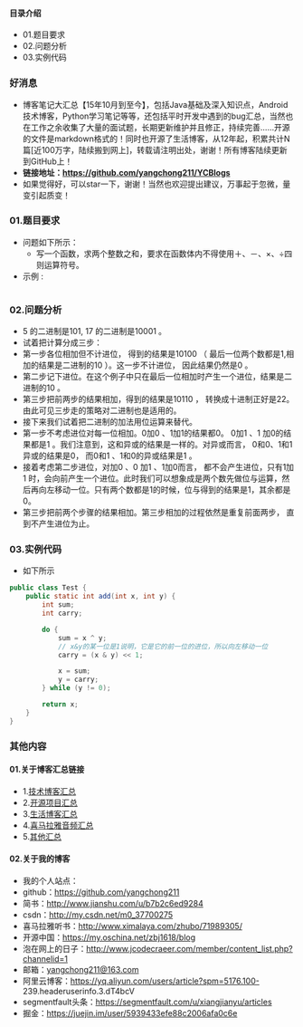 #### 目录介绍
- 01.题目要求
- 02.问题分析
- 03.实例代码



### 好消息
- 博客笔记大汇总【15年10月到至今】，包括Java基础及深入知识点，Android技术博客，Python学习笔记等等，还包括平时开发中遇到的bug汇总，当然也在工作之余收集了大量的面试题，长期更新维护并且修正，持续完善……开源的文件是markdown格式的！同时也开源了生活博客，从12年起，积累共计N篇[近100万字，陆续搬到网上]，转载请注明出处，谢谢！所有博客陆续更新到GitHub上！
- **链接地址：https://github.com/yangchong211/YCBlogs**
- 如果觉得好，可以star一下，谢谢！当然也欢迎提出建议，万事起于忽微，量变引起质变！






### 01.题目要求
- 问题如下所示：
    - 写一个函数，求两个整数之和，要求在函数体内不得使用＋、－、×、÷四则运算符号。
- 示例 :
    ```

    ```




### 02.问题分析
- 5 的二进制是101, 17 的二进制是10001 。
- 试着把计算分成三步：
- 第一步各位相加但不计进位， 得到的结果是10100 （ 最后一位两个数都是1,相加的结果是二进制的10 ）。这一步不计进位， 因此结果仍然是0 。
- 第二步记下进位。在这个例子中只在最后一位相加时产生一个进位，结果是二进制的10 。
- 第三步把前两步的结果相加，得到的结果是10110 ， 转换成十进制正好是22。由此可见三步走的策略对二进制也是适用的。
- 接下来我们试着把二进制的加法用位运算来替代。
- 第一步不考虑进位对每一位相加。0加0 、1加1的结果都0。 0加1 、1 加0的结果都是1 。我们注意到，这和异或的结果是一样的。对异或而言， 0和0、1和1异或的结果是0， 而0和1 、1和0的异或结果是1 。
- 接着考虑第二步进位，对加0 、0 加1 、1加0而言， 都不会产生进位，只有1加1 时，会向前产生一个进位。此时我们可以想象成是两个数先做位与运算，然后再向左移动一位。只有两个数都是1的时候，位与得到的结果是1，其余都是0。
- 第三步把前两个步骤的结果相加。第三步相加的过程依然是重复前面两步， 直到不产生进位为止。


### 03.实例代码
- 如下所示
```java
public class Test {
    public static int add(int x, int y) {
        int sum;
        int carry;

        do {
            sum = x ^ y;
            // x&y的某一位是1说明，它是它的前一位的进位，所以向左移动一位
            carry = (x & y) << 1;

            x = sum;
            y = carry;
        } while (y != 0);

        return x;
    }
}
```




### 其他内容
#### 01.关于博客汇总链接
- 1.[技术博客汇总](https://www.jianshu.com/p/614cb839182c)
- 2.[开源项目汇总](https://blog.csdn.net/m0_37700275/article/details/80863574)
- 3.[生活博客汇总](https://blog.csdn.net/m0_37700275/article/details/79832978)
- 4.[喜马拉雅音频汇总](https://www.jianshu.com/p/f665de16d1eb)
- 5.[其他汇总](https://www.jianshu.com/p/53017c3fc75d)



#### 02.关于我的博客
- 我的个人站点：
- github：https://github.com/yangchong211
- 简书：http://www.jianshu.com/u/b7b2c6ed9284
- csdn：http://my.csdn.net/m0_37700275
- 喜马拉雅听书：http://www.ximalaya.com/zhubo/71989305/
- 开源中国：https://my.oschina.net/zbj1618/blog
- 泡在网上的日子：http://www.jcodecraeer.com/member/content_list.php?channelid=1
- 邮箱：yangchong211@163.com
- 阿里云博客：https://yq.aliyun.com/users/article?spm=5176.100- 239.headeruserinfo.3.dT4bcV
- segmentfault头条：https://segmentfault.com/u/xiangjianyu/articles
- 掘金：https://juejin.im/user/5939433efe88c2006afa0c6e










